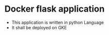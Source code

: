 # Docker flask application

- This application is written in python Language
- It shall be deployed on GKE